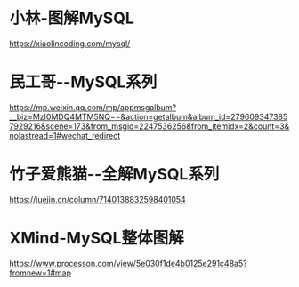 # 小林-图解MySQL
https://xiaolincoding.com/mysql/

# 民工哥--MySQL系列
https://mp.weixin.qq.com/mp/appmsgalbum?__biz=MzI0MDQ4MTM5NQ==&action=getalbum&album_id=2796093473857929216&scene=173&from_msgid=2247536256&from_itemidx=2&count=3&nolastread=1#wechat_redirect

# 竹子爱熊猫--全解MySQL系列
https://juejin.cn/column/7140138832598401054

# XMind-MySQL整体图解
https://www.processon.com/view/5e030f1de4b0125e291c48a5?fromnew=1#map
